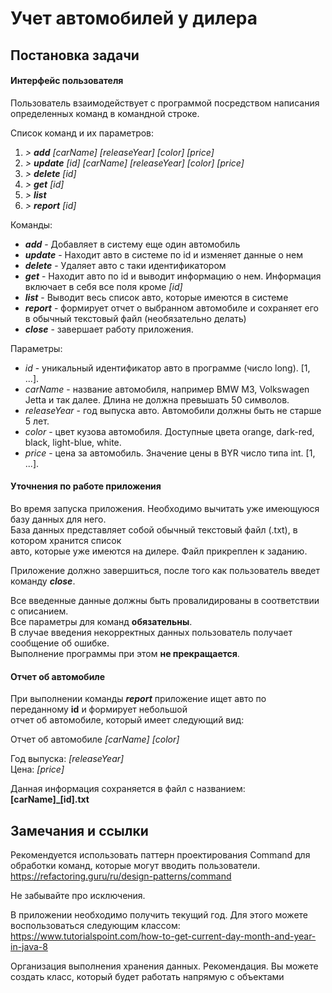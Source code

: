 # Учет автомобилей у дилера

## Постановка задачи

#### Интерфейс пользователя
Пользователь взаимодействует с программой посредством написания определенных команд в командной
строке. 

Список команд и их параметров:
1. *> **add** [carName] [releaseYear] [color] [price]* 
2. *> **update** [id] [carName] [releaseYear] [color] [price]* 
3. *> **delete** [id]* 
4. *> **get** [id]* 
5. *> **list*** 
6. *> **report** [id]*

Команды:
- ***add*** - Добавляет в систему еще один автомобиль
- ***update*** - Находит авто в системе по id и изменяет данные о нем
- ***delete*** - Удаляет авто с таки идентификатором
- ***get*** - Находит авто по id и выводит информацию о нем. Информация включает в себя все поля кроме *[id]*
- ***list*** - Выводит весь список авто, которые имеются в системе
- ***report*** - формирует отчет о выбранном автомобиле и сохраняет его в обычный текстовый файл (необязательно делать)
- ***close*** - завершает работу приложения.

Параметры:
- *id* - уникальный идентификатор авто в программе (число long). [1, ...].
- *carName* - название автомобиля, например BMW M3, Volkswagen Jetta  и так далее. Длина не должна превышать 50 символов.
- *releaseYear* - год выпуска авто. Автомобили должны быть не старше 5 лет.
- *color* - цвет кузова автомобиля. Доступные цвета orange, dark-red, black, light-blue, white.
- *price* - цена за автомобиль. Значение цены в BYR число типа int. [1, ...].

#### Уточнения по работе приложения
Во время запуска приложения. Необходимо вычитать уже имеющуюся базу данных для него.  
База данных представляет собой обычный текстовый файл (.txt), в котором хранится список   
авто, которые уже имеются на дилере. Файл прикреплен к заданию.

Приложение должно завершиться, после того как пользователь введет команду ***close***.

Все введенные данные должны быть провалидированы в соответствии с описанием.  
Все параметры для команд **обязательны**.  
В случае введения некорректных данных пользователь получает сообщение об ошибке.   
Выполнение программы при этом **не прекращается**.

#### Отчет об автомобиле
При выполнении команды ***report*** приложение ищет авто по переданному **id** и формирует небольшой  
отчет об автомобиле, который имеет следующий вид:

Отчет об автомобиле *[carName]* *[color]*

Год выпуска: *[releaseYear]*  
Цена: *[price]*

Данная информация сохраняется в файл с названием: **[carName]_[id].txt**


## Замечания и ссылки

Рекомендуется использовать паттерн проектирования Command для обработки команд, которые
могут вводить пользователи. https://refactoring.guru/ru/design-patterns/command

Не забывайте про исключения. 

В приложении необходимо получить текущий год. Для этого можете воспользоваться следующим классом:  
https://www.tutorialspoint.com/how-to-get-current-day-month-and-year-in-java-8

Организация выполнения хранения данных. Рекомендация.
Вы можете создать класс, который будет работать напрямую с объектами 

